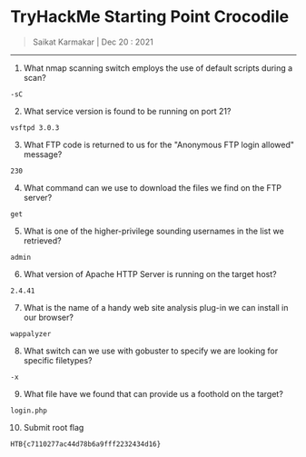 # TryHackMe Starting Point Crocodile 

> Saikat Karmakar | Dec 20 : 2021

--- 

1. What nmap scanning switch employs the use of default scripts during a scan?
```
-sC
```
2. What service version is found to be running on port 21?
```
vsftpd 3.0.3
```
3. What FTP code is returned to us for the "Anonymous FTP login allowed" message?
```
230
```
4. What command can we use to download the files we find on the FTP server?
```
get
```
5. What is one of the higher-privilege sounding usernames in the list we retrieved?
```
admin
```
6. What version of Apache HTTP Server is running on the target host?
```
2.4.41
```
7. What is the name of a handy web site analysis plug-in we can install in our browser?
```
wappalyzer
```
8. What switch can we use with gobuster to specify we are looking for specific filetypes?
```
-x
```
9. What file have we found that can provide us a foothold on the target?
```
login.php
```
10. Submit root flag
```
HTB{c7110277ac44d78b6a9fff2232434d16}
```
